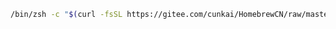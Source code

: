 



```zsh
/bin/zsh -c "$(curl -fsSL https://gitee.com/cunkai/HomebrewCN/raw/master/Homebrew.sh)"
```

